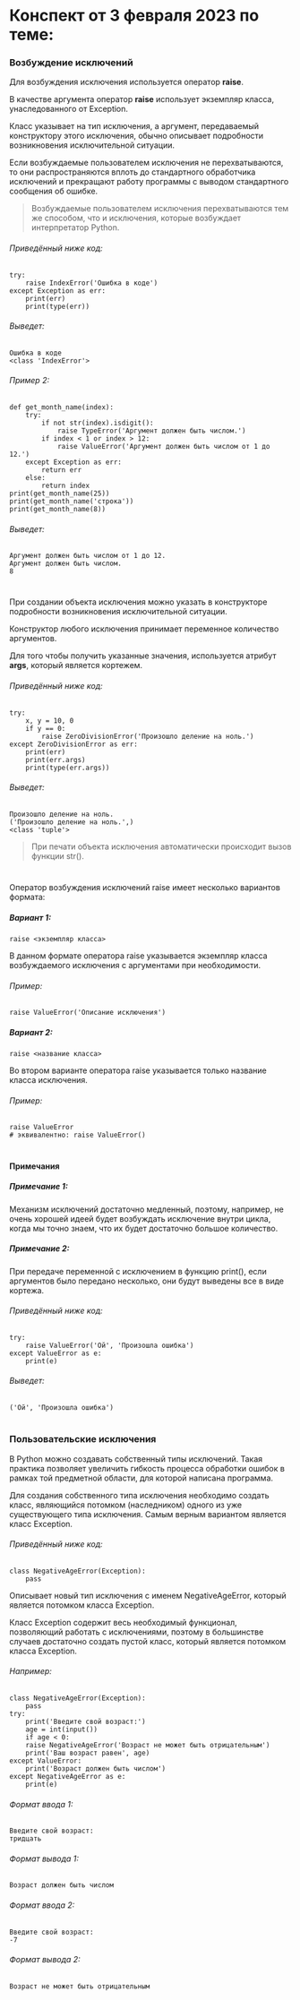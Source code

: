 # Конспект от 3 февраля 2023 по теме:
### Возбуждение исключений
Для возбуждения исключения используется оператор **raise**.

В качестве аргумента оператор **raise** использует экземпляр класса, унаследованного от Exception.

Класс указывает на тип исключения, а аргумент, передаваемый конструктору этого исключения, обычно описывает подробности возникновения исключительной ситуации.

Если возбуждаемые пользователем исключения не перехватываются, то они распространяются вплоть до стандартного обработчика исключений и прекращают работу программы с выводом стандартного сообщения об ошибке.

> Возбуждаемые пользователем исключения перехватываются тем же способом, что и исключения, которые возбуждает интерпретатор Python.

###### Приведённый ниже код:
```
try:
	raise IndexError('Ошибка в коде')
except Exception as err:
	print(err)
	print(type(err))
```
###### Выведет:
```
Ошибка в коде
<class 'IndexError'>
```
###### Пример 2:
```
def get_month_name(index):
	try:
		if not str(index).isdigit():
			raise TypeError('Аргумент должен быть числом.')
		if index < 1 or index > 12:
			raise ValueError('Аргумент должен быть числом от 1 до 12.')
	except Exception as err:
		return err
	else:
		return index
print(get_month_name(25))
print(get_month_name('строка'))
print(get_month_name(8))
```
###### Выведет:
```
Аргумент должен быть числом от 1 до 12.
Аргумент должен быть числом.
8
```
#
При создании объекта исключения можно указать в конструкторе подробности возникновения исключительной ситуации.

Конструктор любого исключения принимает переменное количество аргументов.

Для того чтобы получить указанные значения, используется атрибут **args**, который является кортежем.

###### Приведённый ниже код:
```
try:
	x, y = 10, 0
	if y == 0:
		raise ZeroDivisionError('Произошло деление на ноль.')
except ZeroDivisionError as err:
	print(err)
	print(err.args)
	print(type(err.args))
```
###### Выведет:
```
Произошло деление на ноль.
('Произошло деление на ноль.',)
<class 'tuple'>
```
> При печати объекта исключения автоматически происходит вызов функции str().
#
Оператор возбуждения исключений raise имеет несколько вариантов формата:

##### Вариант 1:
```
raise <экземпляр класса>
```
В данном формате оператора raise указывается экземпляр класса возбуждаемого исключения с аргументами при необходимости.
###### Пример:
```
raise ValueError('Описание исключения')
```
##### Вариант 2:
```
raise <название класса>
```
Во втором варианте оператора raise указывается только название класса исключения.
###### Пример:
```
raise ValueError
# эквивалентно: raise ValueError()
```
#
#### Примечания
##### Примечание 1:
Механизм исключений достаточно медленный, поэтому, например, не очень хорошей идеей будет возбуждать исключение внутри цикла, когда мы точно знаем, что их будет достаточно большое количество.
##### Примечание 2:
При передаче переменной с исключением в функцию print(), если аргументов было передано несколько, они будут выведены все в виде кортежа.
###### Приведённый ниже код:
```
try:
	raise ValueError('Ой', 'Произошла ошибка')
except ValueError as e:
	print(e)
```
###### Выведет:
```
('Ой', 'Произошла ошибка')
```
#
### Пользовательские исключения
В Python можно создавать собственный типы исключений. Такая практика позволяет увеличить гибкость процесса обработки ошибок в рамках той предметной области, для которой написана программа.

Для создания собственного типа исключения необходимо создать класс, являющийся потомком (наследником) одного из уже существующего типа исключения. Самым верным вариантом является класс Exception.
###### Приведённый ниже код:
```
class NegativeAgeError(Exception):
	pass
```
Описывает новый тип исключения с именем NegativeAgeError, который является потомком класса Exception.

Класс Exception содержит весь необходимый функционал, позволяющий работать с исключениями, поэтому в большинстве случаев достаточно создать пустой класс, который является потомком класса Exception.

###### Например:
```
class NegativeAgeError(Exception):
	pass
try:
	print('Введите свой возраст:')
	age = int(input())
	if age < 0:
	raise NegativeAgeError('Возраст не может быть отрицательным')
	print('Ваш возраст равен', age)
except ValueError:
	print('Возраст должен быть числом')
except NegativeAgeError as e:
	print(e)
```
###### Формат ввода 1:
```
Введите свой возраст:
тридцать
```
###### Формат вывода 1:
```
Возраст должен быть числом
```
###### Формат ввода 2:
```
Введите свой возраст:
-7
```
###### Формат вывода 2:
```
Возраст не может быть отрицательным
```
